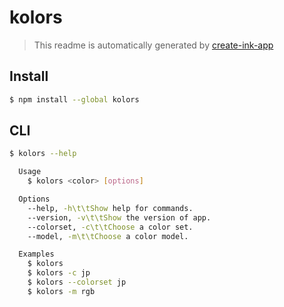 # kolors

> This readme is automatically generated by [create-ink-app](https://github.com/vadimdemedes/create-ink-app)

## Install

```bash
$ npm install --global kolors
```

## CLI

```bash
$ kolors --help

  Usage
    $ kolors <color> [options]

  Options
    --help, -h\t\tShow help for commands.
    --version, -v\t\tShow the version of app.
    --colorset, -c\t\tChoose a color set.
    --model, -m\t\tChoose a color model.

  Examples
    $ kolors
    $ kolors -c jp
    $ kolors --colorset jp
    $ kolors -m rgb

```
